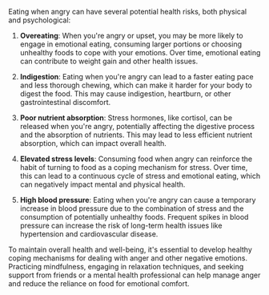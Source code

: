 Eating when angry can have several potential health risks, both physical and psychological:

1. **Overeating**: When you're angry or upset, you may be more likely to engage in emotional eating, consuming larger portions or choosing unhealthy foods to cope with your emotions. Over time, emotional eating can contribute to weight gain and other health issues.

2. **Indigestion**: Eating when you're angry can lead to a faster eating pace and less thorough chewing, which can make it harder for your body to digest the food. This may cause indigestion, heartburn, or other gastrointestinal discomfort.

3. **Poor nutrient absorption**: Stress hormones, like cortisol, can be released when you're angry, potentially affecting the digestive process and the absorption of nutrients. This may lead to less efficient nutrient absorption, which can impact overall health.

4. **Elevated stress levels**: Consuming food when angry can reinforce the habit of turning to food as a coping mechanism for stress. Over time, this can lead to a continuous cycle of stress and emotional eating, which can negatively impact mental and physical health.

5. **High blood pressure**: Eating when you're angry can cause a temporary increase in blood pressure due to the combination of stress and the consumption of potentially unhealthy foods. Frequent spikes in blood pressure can increase the risk of long-term health issues like hypertension and cardiovascular disease.

To maintain overall health and well-being, it's essential to develop healthy coping mechanisms for dealing with anger and other negative emotions. Practicing mindfulness, engaging in relaxation techniques, and seeking support from friends or a mental health professional can help manage anger and reduce the reliance on food for emotional comfort.

